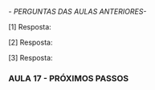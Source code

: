 *- PERGUNTAS DAS AULAS ANTERIORES-* 

[1]
Resposta:

[2]
Resposta:

[3]
Resposta:


### AULA 17 - PRÓXIMOS PASSOS